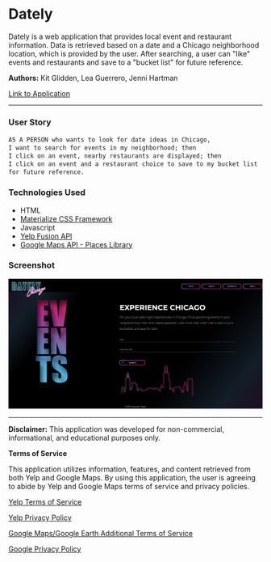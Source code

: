 # Dately

Dately is a web application that provides local event and restaurant information. Data is retrieved based on a date and a Chicago neighborhood location, which is provided by the user. After searching, a user can "like" events and restaurants and save to a "bucket list" for future reference.

**Authors:** Kit Glidden, Lea Guerrero, Jenni Hartman

[Link to Application](https://gitgals.github.io/dately/)

---

### User Story
```
AS A PERSON who wants to look for date ideas in Chicago,
I want to search for events in my neighborhood; then 
I click on an event, nearby restaurants are displayed; then
I click on an event and a restaurant choice to save to my bucket list for future reference.
```


### Technologies Used
- HTML
- [Materialize CSS Framework](https://materializecss.com/)
- Javascript
- [Yelp Fusion API](https://www.yelp.com/developers/documentation/v3/get_started)
- [Google Maps API - Places Library](https://developers.google.com/maps/documentation/javascript/places)

### Screenshot

![screenshot](./assets/images/screenshot.png)

---

**Disclaimer:** This application was developed for non-commercial, informational, and educational purposes only.

**Terms of Service**

This application utilizes information, features, and content retrieved from both Yelp and Google Maps. By using this application, the user is agreeing to abide by Yelp and Google Maps terms of service and privacy policies.

[Yelp Terms of Service](https://terms.yelp.com/tos/en_us/20200101_en_us/)

[Yelp Privacy Policy](https://terms.yelp.com/privacy/en_us/20200101_en_us/)

[Google Maps/Google Earth Additional Terms of Service](https://maps.google.com/help/terms_maps/)

[Google Privacy Policy](https://www.google.com/policies/privacy/)